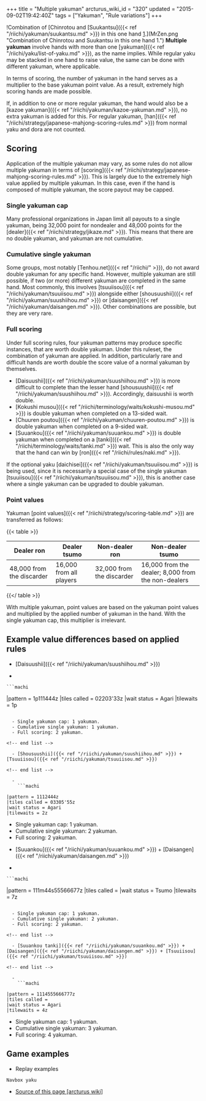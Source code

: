 +++
title = "Multiple yakuman"
arcturus_wiki_id = "320"
updated = "2015-09-02T19:42:40Z"
tags = ["Yakuman", "Rule variations"]
+++

!Combination of
[Chinrotou and [Suukantsu]({{< ref "/riichi/yakuman/suukantsu.md" >}}) in this one hand [1](http://tenhou.net/0/?log=2013020807gm-0009-7447-8494ff98&tw=2&ts=2).](MrZen.png "Combination of Chinrotou and Suukantsu in this one hand 1.")
**Multiple yakuman** involve hands with more than one
[yakuman]({{< ref "/riichi/yaku/list-of-yaku.md" >}}), as the name implies. While regular yaku may
be stacked in one hand to raise value, the same can be done with different yakuman, where
applicable.

In terms of scoring, the number of yakuman in the hand serves as a multiplier to the base yakuman
point value. As a result, extremely high scoring hands are made possible.

If, in addition to one or more regular yakuman, the hand would also be a [kazoe
yakuman]({{< ref "/riichi/yakuman/kazoe-yakuman.md" >}}), no extra yakuman is added for this. For
regular yakuman, [han]({{< ref "/riichi/strategy/japanese-mahjong-scoring-rules.md" >}}) from normal
yaku and dora are not counted.

## Scoring

Application of the multiple yakuman may vary, as some rules do not allow multiple yakuman in terms
of [scoring]({{< ref "/riichi/strategy/japanese-mahjong-scoring-rules.md" >}}). This is largely due
to the extremely high value applied by multiple yakuman. In this case, even if the hand is composed
of multiple yakuman, the score payout may be capped.

### Single yakuman cap

Many professional organizations in Japan limit all payouts to a single yakuman, being 32,000 point
for nondealer and 48,000 points for the [dealer]({{< ref "/riichi/strategy/jikaze.md" >}}). This
means that there are no double yakuman, and yakuman are not cumulative.

### Cumulative single yakuman

Some groups, most notably [Tenhou.net]({{< ref "/riichi/" >}}), do not award double yakuman for any
specific hand. However, multiple yakuman are still possible, if two (or more) different yakuman are
completed in the same hand. Most commonly, this involves
[tsuuiisou]({{< ref "/riichi/yakuman/tsuuiisou.md" >}}) alongside either
[shousuushii]({{< ref "/riichi/yakuman/suushiihou.md" >}}) or
[daisangen]({{< ref "/riichi/yakuman/daisangen.md" >}}). Other combinations are possible, but they
are very rare.

### Full scoring

Under full scoring rules, four yakuman patterns may produce specific instances, that are worth
double yakuman. Under this ruleset, the combination of yakuman are applied. In addition,
particularly rare and difficult hands are worth double the score value of a normal yakuman by
themselves.

- [Daisuushii]({{< ref "/riichi/yakuman/suushiihou.md" >}}) is more difficult to complete than the
  lesser hand [shousuushii]({{< ref "/riichi/yakuman/suushiihou.md" >}}). Accordingly, daisuushii is
  worth double.
- [Kokushi musou]({{< ref "/riichi/terminology/waits/kokushi-musou.md" >}}) is double yakuman when
  completed on a 13-sided wait.
- [Chuuren poutou]({{< ref "/riichi/yakuman/chuuren-poutou.md" >}}) is double yakuman when completed
  on a 9-sided wait.
- [Suuankou]({{< ref "/riichi/yakuman/suuankou.md" >}}) is double yakuman when completed on a
  [tanki]({{< ref "/riichi/terminology/waits/tanki.md" >}}) wait. This is also the only way that the
  hand can win by [ron]({{< ref "/riichi/rules/naki.md" >}}).

If the optional yaku [daichisei]({{< ref "/riichi/yakuman/tsuuiisou.md" >}}) is being used, since it
is necessarily a special case of the single yakuman
[tsuuiisou]({{< ref "/riichi/yakuman/tsuuiisou.md" >}}), this is another case where a single yakuman
can be upgraded to double yakuman.

### Point values

Yakuman [point values]({{< ref "/riichi/strategy/scoring-table.md" >}}) are transferred as follows:

{{< table >}}

| Dealer ron                | Dealer tsumo            | Non-dealer ron            | Non-dealer tsumo                                   |
| ------------------------- | ----------------------- | ------------------------- | -------------------------------------------------- |
| 48,000 from the discarder | 16,000 from all players | 32,000 from the discarder | 16,000 from the dealer; 8,000 from the non-dealers |

{{</ table >}}

With multiple yakuman, point values are based on the yakuman point values and multiplied by the
applied number of yakuman in the hand. With the single yakuman cap, this multiplier is irrelevant.

## Example value differences based on applied rules

- [Daisuushii]({{< ref "/riichi/yakuman/suushiihou.md" >}})

<!-- end list -->

-

    ```machi

|pattern = 1p111444z |tiles called = 02203'33z |wait status = Agari |tilewaits = 1p

````

  - Single yakuman cap: 1 yakuman.
  - Cumulative single yakuman: 1 yakuman.
  - Full scoring: 2 yakuman.

<!-- end list -->

  - [Shousuushii]({{< ref "/riichi/yakuman/suushiihou.md" >}}) + [Tsuuiisou]({{< ref "/riichi/yakuman/tsuuiisou.md" >}})

<!-- end list -->

  -
    ```machi

|pattern = 1112444z
|tiles called = 03305'55z
|wait status = Agari
|tilewaits = 2z
````

- Single yakuman cap: 1 yakuman.
- Cumulative single yakuman: 2 yakuman.
- Full scoring: 2 yakuman.

<!-- end list -->

- [Suuankou]({{< ref "/riichi/yakuman/suuankou.md" >}}) +
  [Daisangen]({{< ref "/riichi/yakuman/daisangen.md" >}})

<!-- end list -->

-

    ```machi

|pattern = 111m44s55566677z |tiles called = |wait status = Tsumo |tilewaits = 7z

````

  - Single yakuman cap: 1 yakuman.
  - Cumulative single yakuman: 2 yakuman.
  - Full scoring: 2 yakuman.

<!-- end list -->

  - [Suuankou tanki]({{< ref "/riichi/yakuman/suuankou.md" >}}) + [Daisangen]({{< ref "/riichi/yakuman/daisangen.md" >}}) + [Tsuuiisou]({{< ref "/riichi/yakuman/tsuuiisou.md" >}})

<!-- end list -->

  -
    ```machi

|pattern = 1114555666777z
|tiles called =
|wait status = Agari
|tilewaits = 4z
````

- Single yakuman cap: 1 yakuman.
- Cumulative single yakuman: 3 yakuman.
- Full scoring: 4 yakuman.

## Game examples

- Replay examples

`Navbox yaku`

- [Source of this page [arcturus wiki]](http://arcturus.su/wiki/Multiple_yakuman)
